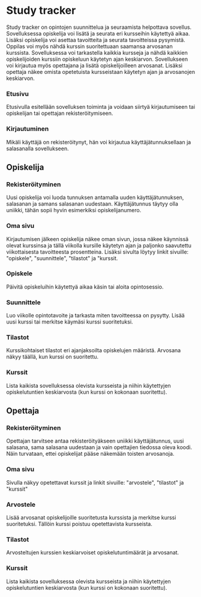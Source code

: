 # Study tracker

Study tracker on opintojen suunnittelua ja seuraamista helpottava sovellus. Sovelluksessa opiskelija voi lisätä ja seurata eri kursseihin käytettyä aikaa. 
Lisäksi opiskelija voi asettaa tavoitteita ja seurata tavoitteissa pysymistä. Oppilas voi myös nähdä kurssin suoritettuaan saamansa arvosanan kurssista.
Sovelluksessa voi tarkastella kaikkia kursseja ja nähdä kaikkien opiskelijoiden kurssiin opiskeluun käytetyn ajan keskiarvon. 
Sovellukseen voi kirjautua myös opettajana ja lisätä opiskelijoilleen arvosanat. Lisäksi opettaja näkee omista opetetuista kursseistaan käytetyn ajan ja arvosanojen keskiarvon.

### Etusivu

Etusivulla esitellään sovelluksen toiminta ja voidaan siirtyä kirjautumiseen tai opiskelijan tai opettajan rekisteröitymiseen.

### Kirjautuminen

Mikäli käyttäjä on rekisteröitynyt, hän voi kirjautua käyttäjätunnuksellaan ja salasanalla sovellukseen.

## Opiskelija

### Rekisteröityminen

Uusi opiskelija voi luoda tunnuksen antamalla uuden käyttäjätunnuksen, salasanan ja samans salasanan uudestaan. Käyttäjätunnus täytyy olla
uniikki, tähän sopii hyvin esimerkiksi opiskelijanumero.

### Oma sivu

Kirjautumisen jälkeen opiskelija näkee oman sivun, jossa näkee käynnissä olevat kurssinsa ja tällä viikolla kursille käytetyn ajan ja paljonko saavutettu
viikottaisesta tavoitteesta prosentteina.
Lisäksi sivulta löytyy linkit sivuille: "opiskele", "suunnittele", "tilastot" ja "kurssit.

### Opiskele

Päivitä opiskeluihin käytettyä aikaa käsin tai aloita opintosessio.

### Suunnittele

Luo viikolle opintotavoite ja tarkasta miten tavoitteessa on pysytty. Lisää uusi kurssi tai merkitse käymäsi kurssi suoritetuksi.

### Tilastot

Kurssikohtaiset tilastot eri ajanjaksoilta opiskelujen määristä. Arvosana näkyy täällä, kun kurssi on suoritettu.

### Kurssit

Lista kaikista sovelluksessa olevista kursseista ja niihin käytettyjen opiskelutuntien keskiarvosta (kun kurssi on kokonaan suoritettu). 

## Opettaja

### Rekisteröityminen

Opettajan tarvitsee antaa rekisteröityäkseen uniikki käyttäjätunnus, uusi salasana, sama salasana uudestaan ja vain opettajien tiedossa oleva koodi. Näin turvataan, ettei opiskelijat pääse näkemään toisten arvosanoja.

### Oma sivu

Sivulla näkyy opetettavat kurssit ja linkit sivuille: "arvostele", "tilastot" ja "kurssit"

### Arvostele

Lisää arvosanat opiskelijoille suoritetusta kurssista ja merkitse kurssi suoritetuksi. Tällöin kurssi poistuu opetettavista kursseista.

### Tilastot

Arvosteltujen kurssien keskiarvoiset opiskelutuntimäärät ja arvosanat.

### Kurssit

Lista kaikista sovelluksessa olevista kursseista ja niihin käytettyjen opiskelutuntien keskiarvosta (kun kurssi on kokonaan suoritettu). 


